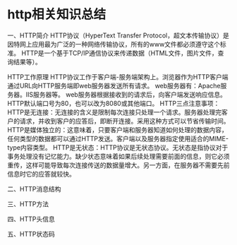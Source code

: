 # http相关知识总结

一、HTTP简介
HTTP协议（HyperText Transfer Protocol，超文本传输协议）是因特网上应用最为广泛的一种网络传输协议，所有的www文件都必须遵守这个标准。
HTTP是一个基于TCP/IP通信协议来传递数据（HTML文件，图片文件，查询结果等）。

HTTP工作原理
HTTP协议工作于客户端-服务端架构上。浏览器作为HTTP客户端通过URL向HTTP服务端即web服务器发送所有请求。
web服务器有：Apache服务器。IIS服务器等。
web服务器根据接收到的请求后，向客户端发送响应信息。
HTTP默认端口号为80，也可以改为8080或其他端口。
HTTP三点注意事项：
    HTTP是无连接：无连接的含义是限制每次连接只处理一个请求。服务器处理完客户的请求，并收到客户的应答后，即断开连接。采用这种方式可以节省传输时间。
    HTTP是媒体独立的：这意味着，只要客户端和服务器知道如何处理的数据内容，任何类型的数据都可以通过HTTP发送。客户端以及服务器指定使用适合的MIME-type内容类型。
    HTTP是无状态：HTTP协议是无状态协议。无状态是指协议对于事务处理没有记忆能力。缺少状态意味着如果后续处理需要前面的信息，则它必须重传，这样可能导致每次连接传送的数据量增大。另一方面，在服务器不需要先前信息时它的应答就较快。

二、HTTP消息结构

三、HTTP方法

四、HTTP头信息

五、HTTP状态码
